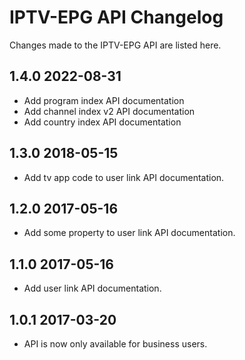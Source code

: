 # IPTV-EPG API Changelog

Changes made to the IPTV-EPG API are listed here.

## 1.4.0 2022-08-31
- Add program index API documentation
- Add channel index v2 API documentation
- Add country index API documentation

## 1.3.0 2018-05-15
- Add tv app code to user link API documentation.

## 1.2.0 2017-05-16
- Add some property to user link API documentation.

## 1.1.0 2017-05-16
- Add user link API documentation.

## 1.0.1 2017-03-20 
- API is now only available for business users.
